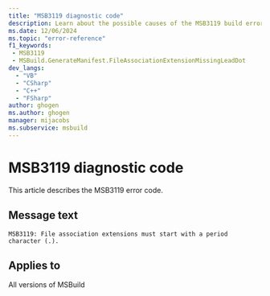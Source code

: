 ```yaml
---
title: "MSB3119 diagnostic code"
description: Learn about the possible causes of the MSB3119 build error, and get troubleshooting tips.
ms.date: 12/06/2024
ms.topic: "error-reference"
f1_keywords:
 - MSB3119
 - MSBuild.GenerateManifest.FileAssociationExtensionMissingLeadDot
dev_langs:
  - "VB"
  - "CSharp"
  - "C++"
  - "FSharp"
author: ghogen
ms.author: ghogen
manager: mijacobs
ms.subservice: msbuild
---
```


# MSB3119 diagnostic code

<!-- :::ErrorDefinitionDescription::: -->
<!-- :::editable-content name="introDescription"::: -->
This article describes the MSB3119 error code.
<!-- :::editable-content-end::: -->

## Message text

`MSB3119: File association extensions must start with a period character (.).`

<!-- :::editable-content name="postOutputDescription"::: -->
<!--
{StrBegin="MSB3119: "}
-->
<!-- :::editable-content-end::: -->
<!-- :::ErrorDefinitionDescription-end::: -->

## Applies to

All versions of MSBuild
